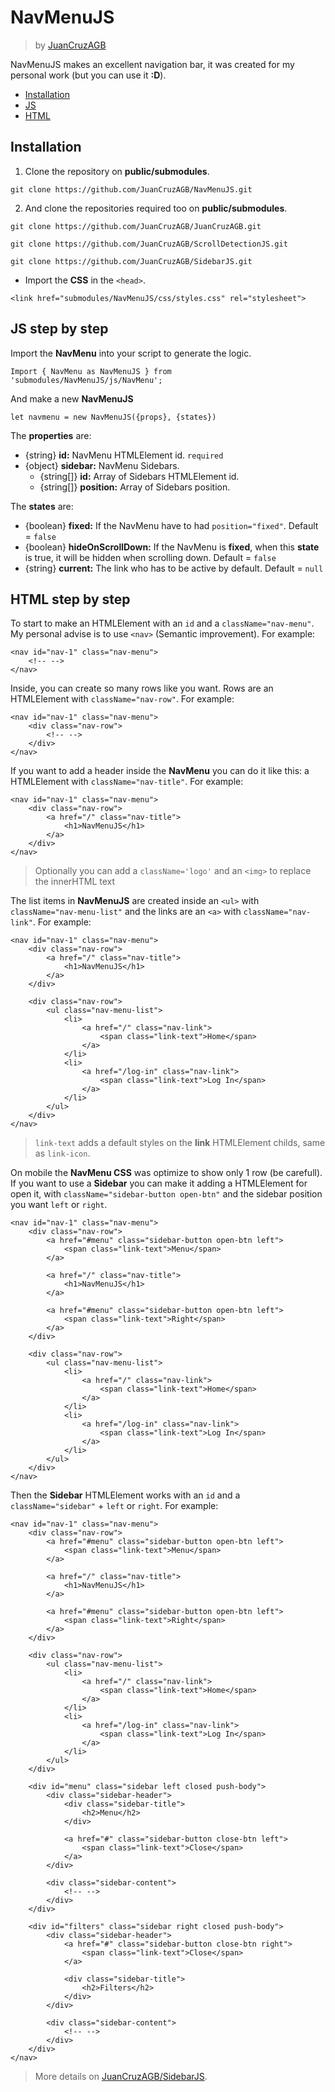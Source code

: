# NavMenuJS
> by [JuanCruzAGB](https://github.com/JuanCruzAGB)

NavMenuJS makes an excellent navigation bar, it was created for my personal work (but you can use it **:D**).

 - [Installation](#installation)
 - [JS](#js-step-by-step)
 - [HTML](#html-step-by-step)
  

## Installation

 1. Clone the repository on **public/submodules**.
```
git clone https://github.com/JuanCruzAGB/NavMenuJS.git
```
 2. And clone the repositories required too on **public/submodules**.
```
git clone https://github.com/JuanCruzAGB/JuanCruzAGB.git

git clone https://github.com/JuanCruzAGB/ScrollDetectionJS.git

git clone https://github.com/JuanCruzAGB/SidebarJS.git
```
 - Import the **CSS** in the `<head>`.
```
<link href="submodules/NavMenuJS/css/styles.css" rel="stylesheet">
```
## JS step by step
Import the **NavMenu** into your script to generate the logic.
```
Import { NavMenu as NavMenuJS } from 'submodules/NavMenuJS/js/NavMenu';
```
And make a new **NavMenuJS**
```
let navmenu = new NavMenuJS({props}, {states})
```
The **properties** are:
 - {string} **id:** NavMenu HTMLElement id. `required`
 - {object} **sidebar:** NavMenu Sidebars.
	 - {string[]} **id:** Array of Sidebars HTMLElement id.
	 - {string[]} **position:** Array of Sidebars position.

The **states** are:

 - {boolean} **fixed:** If the NavMenu have to had `position="fixed"`. Default = `false`
 - {boolean} **hideOnScrollDown:** If the NavMenu is **fixed**, when this **state** is true, it will be hidden when scrolling down. Default = `false`
 - {string} **current:** The link who has to be active by default. Default = `null`

## HTML step by step
To start to make an HTMLElement with an `id` and a `className="nav-menu"`. My personal advise is to use `<nav>` (Semantic improvement).
For example:
```
<nav id="nav-1" class="nav-menu">
	<!-- -->
</nav>
```
Inside, you can create so many rows like you want. Rows are an HTMLElement with `className="nav-row"`.
For example:
```
<nav id="nav-1" class="nav-menu">
	<div class="nav-row">
		<!-- -->
	</div>
</nav>
```
If you want to add a header inside the **NavMenu** you can do it like this: a HTMLElement with `className="nav-title"`.
For example:
```
<nav id="nav-1" class="nav-menu">
	<div class="nav-row">
		<a href="/" class="nav-title">
			<h1>NavMenuJS</h1>
		</a>
	</div>
</nav>
```
> Optionally you can add a `className='logo'` and an `<img>` to replace the innerHTML text

The list items in **NavMenuJS** are created inside an `<ul>` with `className="nav-menu-list"` and the links are an `<a>` with `className="nav-link"`.
For example:
```
<nav id="nav-1" class="nav-menu">
	<div class="nav-row">
		<a href="/" class="nav-title">
			<h1>NavMenuJS</h1>
		</a>
	</div>

	<div class="nav-row">
		<ul class="nav-menu-list">
			<li>
				<a href="/" class="nav-link">
					<span class="link-text">Home</span>
				</a>
			</li>
			<li>
				<a href="/log-in" class="nav-link">
					<span class="link-text">Log In</span>
				</a>
			</li>
		</ul>
	</div>
</nav>
```
> `link-text` adds a default styles on the **link** HTMLElement childs, same as `link-icon`.

On mobile the **NavMenu CSS** was optimize to show only 1 row (be carefull).
If you want to use a **Sidebar** you can make it adding a HTMLElement for open it, with `className="sidebar-button open-btn"` and the sidebar position you want `left` or `right`.
```
<nav id="nav-1" class="nav-menu">
	<div class="nav-row">
		<a href="#menu" class="sidebar-button open-btn left">
			<span class="link-text">Menu</span>
		</a>

		<a href="/" class="nav-title">
			<h1>NavMenuJS</h1>
		</a>

		<a href="#menu" class="sidebar-button open-btn left">
			<span class="link-text">Right</span>
		</a>
	</div>

	<div class="nav-row">
		<ul class="nav-menu-list">
			<li>
				<a href="/" class="nav-link">
					<span class="link-text">Home</span>
				</a>
			</li>
			<li>
				<a href="/log-in" class="nav-link">
					<span class="link-text">Log In</span>
				</a>
			</li>
		</ul>
	</div>
</nav>
```
Then the **Sidebar** HTMLElement works with an `id` and a `className="sidebar"` + `left` or `right`.
For example:
```
<nav id="nav-1" class="nav-menu">
	<div class="nav-row">
		<a href="#menu" class="sidebar-button open-btn left">
			<span class="link-text">Menu</span>
		</a>

		<a href="/" class="nav-title">
			<h1>NavMenuJS</h1>
		</a>

		<a href="#menu" class="sidebar-button open-btn left">
			<span class="link-text">Right</span>
		</a>
	</div>

	<div class="nav-row">
		<ul class="nav-menu-list">
			<li>
				<a href="/" class="nav-link">
					<span class="link-text">Home</span>
				</a>
			</li>
			<li>
				<a href="/log-in" class="nav-link">
					<span class="link-text">Log In</span>
				</a>
			</li>
		</ul>
	</div>

	<div id="menu" class="sidebar left closed push-body">
		<div class="sidebar-header">
			<div class="sidebar-title">
				<h2>Menu</h2>
			</div>
			
			<a href="#" class="sidebar-button close-btn left">
				<span class="link-text">Close</span>
			</a>
		</div>

		<div class="sidebar-content">
			<!-- -->
		</div>
	</div>

	<div id="filters" class="sidebar right closed push-body">
		<div class="sidebar-header">
			<a href="#" class="sidebar-button close-btn right">
				<span class="link-text">Close</span>
			</a>
			
			<div class="sidebar-title">
				<h2>Filters</h2>
			</div>
		</div>

		<div class="sidebar-content">
			<!-- -->
		</div>
	</div>
</nav>
```
> More details on [JuanCruzAGB/SidebarJS](https://github.com/JuanCruzAGB/SidebarJS.git).